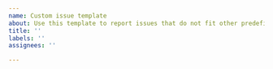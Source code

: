 ```yaml
---
name: Custom issue template
about: Use this template to report issues that do not fit other predefined categories.
title: ''
labels: ''
assignees: ''

---
```



